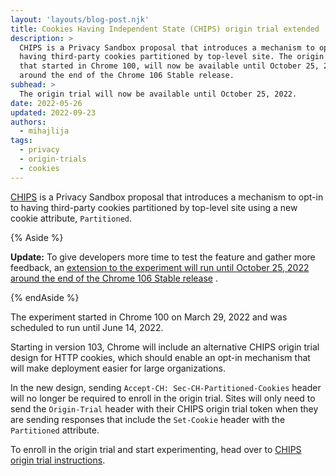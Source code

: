 ```yaml
---
layout: 'layouts/blog-post.njk'
title: Cookies Having Independent State (CHIPS) origin trial extended
description: >
  CHIPS is a Privacy Sandbox proposal that introduces a mechanism to opt-in to
  having third-party cookies partitioned by top-level site. The origin trial
  that started in Chrome 100, will now be available until October 25, 2022
  around the end of the Chrome 106 Stable release.
subhead: >
  The origin trial will now be available until October 25, 2022.
date: 2022-05-26
updated: 2022-09-23
authors:
  - mihajlija
tags:
  - privacy
  - origin-trials
  - cookies
---
```


[CHIPS](/docs/privacy-sandbox/chips/) is a Privacy Sandbox proposal that
introduces a mechanism to opt-in to having third-party cookies partitioned by
top-level site using a new cookie attribute, `Partitioned`.

{% Aside %}

**Update:** To give developers more time to test the feature and gather more
feedback, an [extension to the experiment will run until October 25, 2022 around
the end of the Chrome 106 Stable
release](https://groups.google.com/a/chromium.org/g/blink-dev/c/MKQODOL0Fso/m/S3ss7A8jCAAJ)
.

{% endAside %}

The experiment started in Chrome 100 on March 29, 2022 and was scheduled to run
until June 14, 2022.

Starting in version 103, Chrome will include an alternative CHIPS origin trial
design for HTTP cookies, which should enable an opt-in mechanism that will make
deployment easier for large organizations.

In the new design, sending `Accept-CH: Sec-CH-Partitioned-Cookies` header will
no longer be required to enroll in the origin trial. Sites will only need to
send the `Origin-Trial` header with their CHIPS origin trial token when they are
sending responses that include the `Set-Cookie` header with the `Partitioned`
attribute.

To enroll in the origin trial and start experimenting, head over to [CHIPS
origin trial instructions](/blog/chips-origin-trial/).
